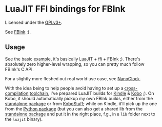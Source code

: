 # LuaJIT FFI bindings for FBInk

Licensed under the [GPLv3+](/LICENSE).

See [FBInk](https://github.com/NiLuJe/FBInk) ;).

## Usage

See the basic [example](/hello.lua), it's basically [LuaJIT](http://luajit.org/) + [ffi](http://luajit.org/ext_ffi.html) + [FBInk](https://github.com/NiLuJe/FBInk/blob/master/fbink.h) ;).
There's absolutely zero higher-level wrapping, so you can pretty much follow FBInk's C API.

For a slightly more fleshed out real world use case, see [NanoClock](https://github.com/NiLuJe/NanoClock).

With the idea being to help people avoid having to set up a [cross-compilation](https://github.com/koreader/koxtoolchain) [toolchain](http://trac.ak-team.com/trac/browser/niluje/Configs/trunk/Kindle/Misc/x-compile.sh), I've prepared LuaJIT builds for [Kindle](https://www.mobileread.com/forums/showpost.php?p=3777678&postcount=174) & [Kobo](https://www.mobileread.com/forums/showpost.php?p=3777677&postcount=76) ;).
On Kobo, it should automatically pickup my own FBInk builds, either from the [standalone package](https://www.mobileread.com/forums/showthread.php?t=299110) or from [KoboStuff](https://www.mobileread.com/forums/showthread.php?t=254214); while on Kindle, it'll pick up the one from the [Python package](https://www.mobileread.com/forums/showthread.php?t=225030) (but you can also get a shared lib from the [standalone package](https://www.mobileread.com/forums/showthread.php?t=299620) and put it in the right place, f.g., in a `lib` folder next to the `luajit` binary).
